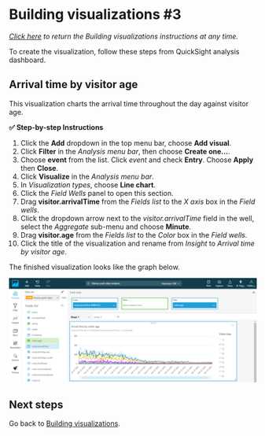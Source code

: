 # Building visualizations #3

*[Click here](../README.md) to return the *Building visualizations* instructions at any time.*

To create the visualization, follow these steps from QuickSight analysis dashboard.

## Arrival time by visitor age

This visualization charts the arrival time throughout the day against visitor age.

**:white_check_mark: Step-by-step Instructions**

1. Click the **Add** dropdown in the top menu bar, choose **Add visual**.
1. Click **Filter** in the *Analysis menu bar*, then choose **Create one...**.
1. Choose **event** from the list. Click *event* and check **Entry**. Choose **Apply** then **Close**.
1. Click **Visualize** in the *Analysis menu bar*.
1. In *Visualization types*, choose **Line chart**.
1. Click the *Field Wells* panel to open this section.
1. Drag **visitor.arrivalTime** from the *Fields list* to the *X axis* box in the *Field wells*.
1. Click the dropdown arrow next to the *visitor.arrivalTime* field in the well, select the *Aggregate* sub-menu and choose **Minute**.
1. Drag **visitor.age** from the *Fields list* to the *Color* box in the *Field wells*.
1. Click the title of the visualization and rename from *Insight* to *Arrival time by visitor age*.

The finished visualization looks like the graph below.

![Completed visualization](../../images/module5-3-visualization-3.png)

## Next steps

Go back to [Building visualizations](./README.md#building-visualizations).